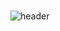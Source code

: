 ###                                                                                                            
![header](https://capsule-render.vercel.app/api?type=Shark&color=random&height=300&section=header&text=Wellcome%20to%20jootopia&fontSize=50)
<!--
**Jo0dY/Jo0dy** is a ✨ _special_ ✨ repository because its `README.md` (this file) appears on your GitHub profile.

Here are some ideas to get you started:

- 🌱 I’m currently learning ...
- 😄 Pronouns: ...


